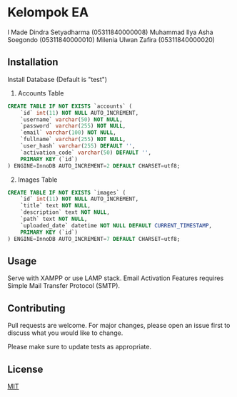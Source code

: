 # Kelompok EA

I Made Dindra Setyadharma (05311840000008) 
Muhammad Ilya Asha Soegondo (05311840000010) 
Milenia Ulwan Zafira (05311840000020)

## Installation

Install Database (Default is "test")
1. Accounts Table

```sql
CREATE TABLE IF NOT EXISTS `accounts` (
    `id` int(11) NOT NULL AUTO_INCREMENT, 
    `username` varchar(50) NOT NULL, 
    `password` varchar(255) NOT NULL, 
    `email` varchar(100) NOT NULL,
    `fullname` varchar(255) NOT NULL,
    `user_hash` varchar(255) DEFAULT '',
    `activation_code` varchar(50) DEFAULT '',
    PRIMARY KEY (`id`)
) ENGINE=InnoDB AUTO_INCREMENT=2 DEFAULT CHARSET=utf8;
```

2. Images Table

```sql
CREATE TABLE IF NOT EXISTS `images` (
	`id` int(11) NOT NULL AUTO_INCREMENT,
	`title` text NOT NULL,
  	`description` text NOT NULL,
  	`path` text NOT NULL,
  	`uploaded_date` datetime NOT NULL DEFAULT CURRENT_TIMESTAMP,
	PRIMARY KEY (`id`)
) ENGINE=InnoDB AUTO_INCREMENT=7 DEFAULT CHARSET=utf8;
```

## Usage

Serve with XAMPP or use LAMP stack. 
Email Activation Features requires Simple Mail Transfer Protocol (SMTP).

## Contributing
Pull requests are welcome. For major changes, please open an issue first to discuss what you would like to change.

Please make sure to update tests as appropriate.

## License
[MIT](https://choosealicense.com/licenses/mit/)

<!-- This is commented out. -->
